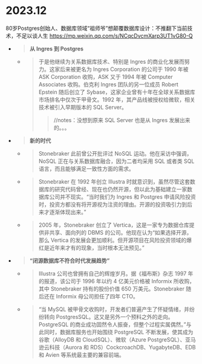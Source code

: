 
# 2023.12

80岁Postgres创始人、数据库领域“祖师爷”想颠覆数据库设计：不推翻下当前技术，不足以谈人生 https://mp.weixin.qq.com/s/NCqcDvcmXarp3UT1vG80-Q
- > **从 Ingres 到 Postgres**
  * > 于是他继续为关系数据库技术、特别是 Ingres 的商业化发展而努力。这家后来被更名为 Ingres Corporation 的公司于 1990 年被 ASK Corporation 收购，ASK 又于 1994 年被 Computer Associates 收购。伯克利 Ingres 团队的另一位成员 Robert Epstein 随后创立了 Sybase，这家企业曾有十年在全球关系数据库市场排名中仅次于甲骨文。1992 年，其产品线被授权给微软，相关技术被引入早期版本的 SQL Server。
    >> //notes：没想到原来 SQL Server 也是从 Ingres 发展出来的。。。
- > **新的时代**
  * > Stonebraker 此前曾公开批评过 NoSQL 运动。他在采访中强调，NoSQL 正在与关系数据库融合，因为二者均采用 SQL 或者类 SQL 语言，而且能够满足一致性方面的需求。
  * > Stonebraker 在 1992 年创立 Illustra 时就意识到，虽然尽管这套数据库的研究代码曾经、现在也仍然开源，但以此为基础建立一家数据库公司并不现实。“当时我们为 Ingres 和 Postgres 申请风险投资时，投资方都没有将开源视为注资的理由。开源的投资吸引力到后来才逐渐体现出来。”
  * > 2005 年，Stonebraker 创立了 Vertica，这是一家专为数据仓库提供非共享、面向列的 DBMS 的公司。他现在认为“如果选择开源，那么 Vertica 的发展会更加顺利。但开源项目在风险投资领域的爆红是近年来才有的现象，当时根本无法预见。”
- > **“闭源数据库不符合时代发展趋势”**
  * > Illustra 公司也曾拥有自己的辉煌岁月。据《福布斯》杂志 1997 年的报道，该公司于 1996 年以约 4 亿美元价格被 Informix 所收购，其中 Stonebraker 持有的股份价值 650 万美元。Stonebraker 随后还在 Informix 母公司担任了四年 CTO。
  * > “当 MySQL 被甲骨文收购时，开发者们普遍产生了怀疑情绪，并纷纷转向 PostgresSQL。这又是另外一个预料之外的走向。PostgreSQL 的商业成功固然令人振奋，但整个过程实属偶然。”与此同时，数据库服务也开始围绕 PostgreSQL 不断发展，使其成为谷歌（AlloyDB 和 CloudSQL）、微软（Azure PostgreSQL）、亚马逊云科技（Aurora 和 RDS）CockcroachDB、YugabyteDB、EDB 和 Avien 等系统最主要的兼容前端。